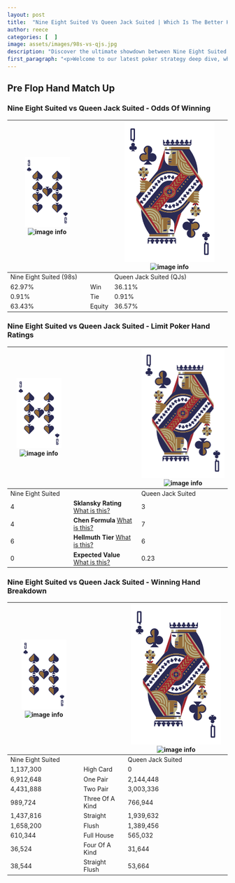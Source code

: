 ```yaml
---
layout: post
title:  "Nine Eight Suited Vs Queen Jack Suited | Which Is The Better Hand In Poker? A Complete Guide"
author: reece
categories: [  ]
image: assets/images/98s-vs-qjs.jpg
description: "Discover the ultimate showdown between Nine Eight Suited and Queen Jack Suited in poker! Uncover the odds, strategies, and scenarios where one hand triumphs over the other. Get ready to up your poker game with this thrilling analysis."
first_paragraph: "<p>Welcome to our latest poker strategy deep dive, where we're pitting two distinct hands against each other in a high-stakes showdown: Nine Eight Suited vs Queen Jack Suited.</p><p>In the dynamic world of poker, every decision counts, and knowing which hand holds the upper hand is key to your success at the table.</p><p>In this article, we'll dissect these two hands, explore the scenarios where one dominates the other, and equip you with the knowledge to make strategic choices that can tip the odds in your favor.</p><p>Get ready to unravel the intriguing dynamics of these poker hands and elevate your game to new heights.</p>"
---
```




[comment]: # (sp0)

## Pre Flop Hand Match Up

<div class="table hand-ratings" markdown="1"> 



### Nine Eight Suited vs Queen Jack Suited - Odds Of Winning


    
| ![image info](assets/images/hand1/9.png) ![image info](assets/images/hand1/8s.png) |  | ![image info](assets/images/hand2/Q.png) ![image info](assets/images/hand2/Js.png) |
| -------- | -------- | -------- |
| Nine Eight Suited (98s) |  | Queen Jack Suited (QJs) |
| 62.97% | Win | 36.11% |
| 0.91% | Tie | 0.91% |
| 63.43% | Equity | 36.57% |




[comment]: # (sp1)



### Nine Eight Suited vs Queen Jack Suited - Limit Poker Hand Ratings


    
| ![image info](assets/images/hand1/9.png) ![image info](assets/images/hand1/8s.png) |  | ![image info](assets/images/hand2/Q.png) ![image info](assets/images/hand2/Js.png) |
| -------- | -------- | -------- |
| Nine Eight Suited |  | Queen Jack Suited |
| 4 | **Sklansky Rating** [What is this?](/sklansky-rating-explained) | 3 |
| 4 | **Chen Formula** [What is this?](/chen-formula-explained) | 7 |
| 6 | **Hellmuth Tier** [What is this?](/Hellmuth-tier-explained) | 6 |
| 0 | **Expected Value** [What is this?](/expected-value-explained) | 0.23 |




[comment]: # (sp2)



### Nine Eight Suited vs Queen Jack Suited - Winning Hand Breakdown


    
| ![image info](assets/images/hand1/9.png) ![image info](assets/images/hand1/8s.png) |  | ![image info](assets/images/hand2/Q.png) ![image info](assets/images/hand2/Js.png) |
| -------- | -------- | -------- |
| Nine Eight Suited |  | Queen Jack Suited |
| 1,137,300 | High Card | 0 |
| 6,912,648 | One Pair | 2,144,448 |
| 4,431,888 | Two Pair | 3,003,336 |
| 989,724 | Three Of A Kind | 766,944 |
| 1,437,816 | Straight | 1,939,632 |
| 1,658,200 | Flush | 1,389,456 |
| 610,344 | Full House | 565,032 |
| 36,524 | Four Of A Kind | 31,644 |
| 38,544 | Straight Flush | 53,664 |




[comment]: # (sp3)



</div>

[comment]: # (sp4)



[comment]: # (sp5)

